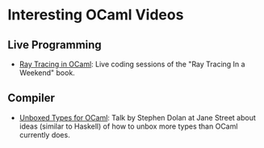 # Interesting OCaml Videos

## Live Programming

* [Ray Tracing in OCaml](https://www.youtube.com/watch?v=TxFjczBVMt4):
Live coding sessions of the "Ray Tracing In a Weekend" book.

## Compiler

* [Unboxed Types for OCaml](https://www.youtube.com/watch?v=RV-4Xddk0Yc):
  Talk by Stephen Dolan at Jane Street about ideas (similar to Haskell) of how to unbox more
  types than OCaml currently does.
